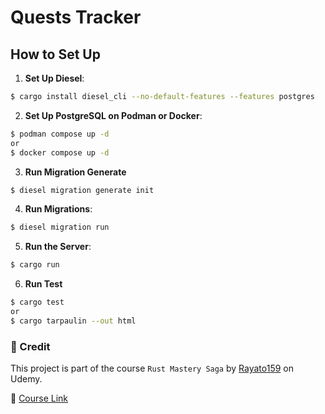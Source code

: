 # Quests Tracker

## How to Set Up

1. **Set Up Diesel**:

```sh
$ cargo install diesel_cli --no-default-features --features postgres
```

2. **Set Up PostgreSQL on Podman or Docker**:

```sh
$ podman compose up -d
or
$ docker compose up -d
```

3. **Run Migration Generate**

```sh
$ diesel migration generate init
```

4. **Run Migrations**:

```sh
$ diesel migration run
```

5. **Run the Server**:

```sh
$ cargo run
```

6. **Run Test**

```sh
$ cargo test
or
$ cargo tarpaulin --out html
```

### 🙌 Credit
This project is part of the course `Rust Mastery Saga` by [Rayato159](https://github.com/Rayato159) on Udemy.

🔗 [Course Link](https://www.udemy.com/course/rust-mastery-saga-backend-rust/)
